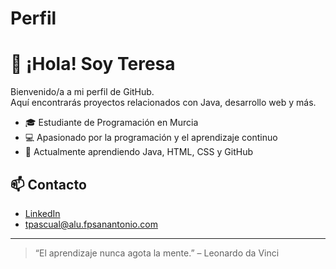 # Perfil
# 👋 ¡Hola! Soy Teresa

Bienvenido/a a mi perfil de GitHub.  
Aquí encontrarás proyectos relacionados con Java, desarrollo web y más.

- 🎓 Estudiante de Programación en Murcia
- 💻 Apasionado por la programación y el aprendizaje continuo
- 🌱 Actualmente aprendiendo Java, HTML, CSS y GitHub

## 📫 Contacto

- [LinkedIn](https://www.linkedin.com/in/tu_usuario)
- tpascual@alu.fpsanantonio.com

---

> “El aprendizaje nunca agota la mente.” – Leonardo da Vinci
